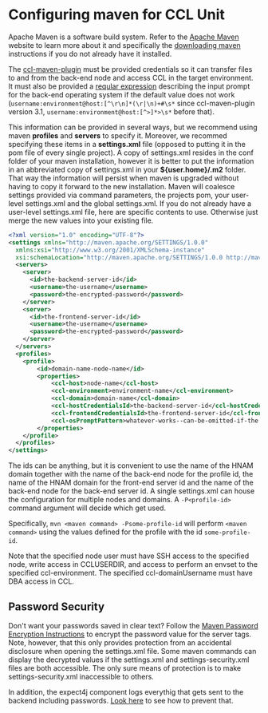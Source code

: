 # Configuring maven for CCL Unit

Apache Maven is a software build system. Refer to the [Apache Maven][apache-maven] website to learn more about it and specifically
the [downloading maven] instructions if you do not already have it installed.

[apache-maven]:https://maven.apache.org/
[downloading maven]:https://maven.apache.org/download.html

The [ccl-maven-plugin][ccl-maven-plugin] must be provided credentials so it can transfer files to and from the back-end node and access CCL 
in the target environment.  
It must also be provided a [reqular expression][regular-expression] describing the input prompt for the back-end 
operating system if the default value does not work (`username:environment@host:[^\r\n]*(\r|\n)+#\s*` 
since ccl-maven-plugin version 3.1, `username:environment@host:[^>]*>\s*`  before that). 

This information can be provided in several ways, but we recommend using maven <b>profiles</b> and <b>servers</b> to specify it. 
Moreover, we recommed specifying these items in a <b>settings.xml</b> file (opposed to putting it in the pom file of every single project). 
A copy of settings.xml resides in the conf folder of your maven installation, however it is better to put the information in an abbreviated copy of 
settings.xml in your <b>${user.home}/.m2</b> folder. That way the information will persist when maven is upgraded without having to copy it 
forward to the new installation. Maven will coalesce settings provided via command parameters, the projects pom, your user-level settings.xml and the global
settings.xml. If you do not already have a user-level settings.xml file, here are specific contents to use. 
Otherwise just merge the new values into your existing file.

```xml
<?xml version="1.0" encoding="UTF-8"?>
<settings xmlns="http://maven.apache.org/SETTINGS/1.0.0"
  xmlns:xsi="http://www.w3.org/2001/XMLSchema-instance"
  xsi:schemaLocation="http://maven.apache.org/SETTINGS/1.0.0 http://maven.apache.org/xsd/settings-1.0.0.xsd">
  <servers>
    <server>
      <id>the-backend-server-id</id>
      <username>the-username</username>
      <password>the-encrypted-password</password>
    </server>
    <server>
      <id>the-frontend-server-id</id>
      <username>the-username</username>
      <password>the-encrypted-password</password>
    </server>
  </servers>
  <profiles>
    <profile>
        <id>domain-name-node-name</id>
        <properties>
            <ccl-host>node-name</ccl-host>
            <ccl-environment>environment-name</ccl-environment>
            <ccl-domain>domain-name</ccl-domain>
            <ccl-hostCredentialsId>the-backend-server-id</ccl-hostCredentialsId>
            <ccl-frontendCredentialsId>the-frontend-server-id</ccl-frontendCredentialsId>
            <ccl-osPromptPattern>whatever-works--can-be-omitted-if-the default-value-works</ccl-osPromptPattern>
        </properties>
    </profile>  
  </profiles>
</settings>  
```

The ids can be anything, but it is convenient to use the name of the HNAM domain together with the name of the back-end node for the profile id, 
the name of the HNAM domain for the front-end server id and the name of the back-end node for the back-end server id. 
A single settings.xml can house the configuration for multiple nodes and domains. A `-P<profile-id>` command argument will decide which get used.

Specifically, `mvn <maven command> -Psome-profile-id` will perform `<maven command>` using the values defined for the profile with the id `some-profile-id`.

Note that the specified node user must have SSH access to the specified node, write access in CCLUSERDIR, and access to perform an envset to the specified ccl-environment.
The specified ccl-domainUsername must have DBA access in CCL.

## Password Security
Don't want your passwords saved in clear text? Follow the [Maven Password Encryption Instructions](http://maven.apache.org/guides/mini/guide-encryption.html) to
encrypt the password value for the server tags. Note, however, that this only provides protection from an accidental disclosure when opening the settings.xml file. 
Some maven commands can display the decrypted values if the settings.xml and settings-security.xml files are both accessible. The only sure means of protection is to make 
settings-security.xml inaccessible to others.

In addition, the expect4j component logs everythig that gets sent to the backend including passwords. [Look here][password-logging-prevention] to see how to prevent that.

[ccl-maven-plugin]:../ccl-maven-plugin/README.md
[password-logging-prevention]:../ccl-maven-plugin/doc/PASSWORDLOGGING.md
[regular-expression]: https://en.wikipedia.org/wiki/Regular_expression
